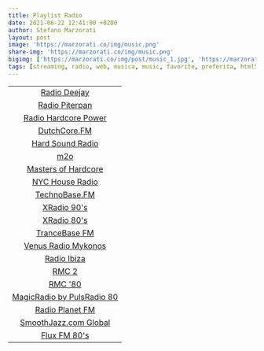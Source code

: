 ```yaml
---
title: Playlist Radio
date: 2021-06-22 12:41:00 +0200
author: Stefano Marzorati
layout: post
image: 'https://marzorati.co/img/music.png'
share-img: 'https://marzorati.co/img/music.png'
bigimg: ['https://marzorati.co/img/post/music_1.jpg', 'https://marzorati.co/img/post/music_2.jpg']
tags: [streaming, radio, web, musica, music, favorite, preferita, html5, player]
---
```

<center>
<table>
<tbody>
<tr>
<td style="text-align: center;"><a href="http://radiodeejay-lh.akamaihd.net/i/RadioDeejay_Live_1@189857/master.m3u8" target="_blank">Radio Deejay</a></td>
</tr>
<tr>
<td style="text-align: center;"><a href="https://ice01.fluidstream.net/piterpan?FLID=1&type=.mp3" target="_blank">Radio Piterpan</a></td>
</tr>
<tr>
<td style="text-align: center;"><a href="http://cc5.beheerstream.com:8022/stream" target="_blank">Radio Hardcore Power</a></td>
</tr>
<tr>
<td style="text-align: center;"><a href="http://centova.pure-isp.eu:8100/ultra" target="_blank">DutchCore.FM</a></td>
</tr>
<tr>
<td style="text-align: center;"><a href="http://net1.citrus3.com:9170/stream/;" target="_blank">Hard Sound Radio</a></td>
</tr>
<tr>
<td style="text-align: center;"><a href="http://radiom2o-lh.akamaihd.net/i/RadioM2o_Live_1@42518/master.m3u8" target="_blank">m2o</a></td>
</tr>
<tr>
<td style="text-align: center;"><a href="https://23613.live.streamtheworld.com/MASTERSOFHARDCORE.mp3" target="_blank">Masters of Hardcore</a></td>
</tr>
<tr>
<td style="text-align: center;"><a href="http://www.ophanim.net:8400/;" target="_blank">NYC House Radio</a></td>
</tr>
<tr>
<td style="text-align: center;"><a href="https://mp3.stream.tb-group.fm/tb.mp3?/technobase.ogg" target="_blank">TechnoBase.FM</a></td>
</tr>
<tr>
<td style="text-align: center;"><a href="http://streams.fluxfm.de/90er/mp3-320/" target="_blank">XRadio 90's</a></td>
</tr>
<tr>
<td style="text-align: center;"><a href="http://streams.fluxfm.de/80er/mp3-128/" target="_blank">XRadio 80's</a></td>
</tr>
<tr>
<td style="text-align: center;"><a href="https://mp3.stream.tb-group.fm/trb.mp3?" target="_blank">TranceBase FM</a></td>
</tr>
<tr>
<td style="text-align: center;"><a href="http://s7.onweb.gr:8410/;" target="_blank">Venus Radio Mykonos</a></td>
</tr>
<tr>
<td style="text-align: center;"><a href="http://wma02.fluidstream.net:5010/;" target="_blank">Radio Ibiza</a></td>
</tr>
<tr>
<td style="text-align: center;"><a href="https://icy.unitedradio.it/RMC.mp3" target="_blank">RMC 2</a></td>
</tr>
<tr>
<td style="text-align: center;"><a href="http://edge.radiomontecarlo.net/rmcweb008" target="_blank">RMC '80</a></td>
</tr>
<tr>
<td style="text-align: center;"><a href="http://87.98.129.202/magicradioHD.mp3" target="_blank">MagicRadio by PulsRadio 80</a></td>
</tr>
<tr>
<td style="text-align: center;"><a href="http://91.121.104.139:8100/;" target="_blank">Radio Planet FM</a></td>
</tr>
<tr>
<td style="text-align: center;"><a href="https://smoothjazz.cdnstream1.com/2585_128.mp3" target="_blank">SmoothJazz.com Global</a></td>
</tr>
<tr>
<td style="text-align: center;"><a href="http://fluxfm.hoerradar.de/flux-80er-mp3-hq?sABC=5po0nr8q%230%237r0op38pr913007379oq5nn513r6r944%23syhksz.qr_jrocynlre&amsparams=playerid:fluxfm.de_webplayer;skey:1555082893" target="_blank">Flux FM 80's</a></td>
</tr>
</tbody>
</table>
</center>

